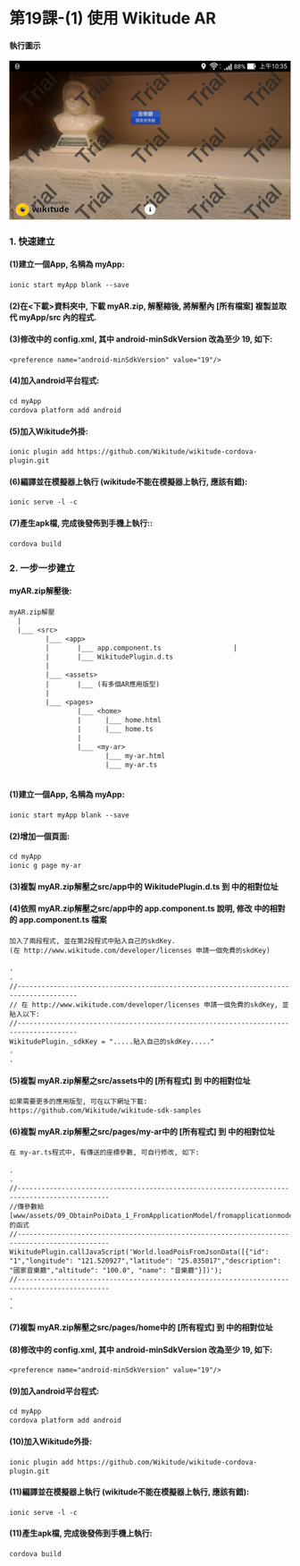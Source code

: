 # 第19課-(1) 使用 Wikitude AR


#### 執行圖示
![GitHub Logo](/images/fig19-01.jpg)


### 1. 快速建立

#### (1)建立一個App, 名稱為 myApp:
```
ionic start myApp blank --save
```

#### (2)在<下載>資料夾中, 下載 myAR.zip, 解壓縮後, 將解壓<src>內 [所有檔案] 複製並取代 myApp/src 內的程式.


#### (3)修改<myApp>中的 config.xml, 其中 android-minSdkVersion 改為至少 19, 如下:
```
<preference name="android-minSdkVersion" value="19"/>
```

#### (4)加入android平台程式:
```
cd myApp
cordova platform add android
```

#### (5)加入Wikitude外掛:
```
ionic plugin add https://github.com/Wikitude/wikitude-cordova-plugin.git
```

#### (6)編譯並在模擬器上執行 (wikitude不能在模擬器上執行, 應該有錯):
```
ionic serve -l -c
```


#### (7)產生apk檔, 完成後發佈到手機上執行::
```
cordova build
```


### 2. 一步一步建立

#### myAR.zip解壓後:
```
myAR.zip解壓
  |
  |___ <src>    
         |___ <app>   
         |       |___ app.component.ts                  | 
         |       |___ WikitudePlugin.d.ts  
         | 
         |___ <assets>  
         |       |___ (有多個AR應用版型)
         |
         |___ <pages>   
                 |___ <home> 
                 |      |___ home.html 
                 |      |___ home.ts   
                 |       
                 |___ <my-ar> 
                        |___ my-ar.html 
                        |___ my-ar.ts                                
                            
```

#### (1)建立一個App, 名稱為 myApp:
```
ionic start myApp blank --save
```

#### (2)增加一個頁面:
```
cd myApp
ionic g page my-ar
```

#### (3)複製 myAR.zip解壓之src/app中的 WikitudePlugin.d.ts 到 <myApp>中的相對位址


#### (4)依照 myAR.zip解壓之src/app中的 app.component.ts 說明, 修改 <myApp>中的相對的 app.component.ts 檔案
```
加入了兩段程式, 並在第2段程式中貼入自己的skdKey.
(在 http://www.wikitude.com/developer/licenses 申請一個免費的skdKey)

.
.
//-------------------------------------------------------------------------------------
// 在 http://www.wikitude.com/developer/licenses 申請一個免費的skdKey, 並貼入以下:
//-------------------------------------------------------------------------------------      
WikitudePlugin._sdkKey = ".....貼入自己的skdKey....."
.
.
```

#### (5)複製 myAR.zip解壓之src/assets中的 [所有程式] 到 <myApp>中的相對位址
```
如果需要更多的應用版型, 可在以下網址下載:
https://github.com/Wikitude/wikitude-sdk-samples
```

#### (6)複製 myAR.zip解壓之src/pages/my-ar中的 [所有程式] 到 <myApp>中的相對位址
```
在 my-ar.ts程式中, 有傳送的座標參數, 可自行修改, 如下:

.
.
//---------------------------------------------------------------------------------------------
//傳參數給 [www/assets/09_ObtainPoiData_1_FromApplicationModel/fromapplicationmodel.js]的函式
//---------------------------------------------------------------------------------------------
WikitudePlugin.callJavaScript('World.loadPoisFromJsonData([{"id": "1","longitude": "121.520927","latitude": "25.035017","description": "國家音樂廳","altitude": "100.0", "name": "音樂廳"}])');
//---------------------------------------------------------------------------------------------
.
.
```

#### (7)複製 myAR.zip解壓之src/pages/home中的 [所有程式] 到 <myApp>中的相對位址


#### (8)修改<myApp>中的 config.xml, 其中 android-minSdkVersion 改為至少 19, 如下:
```
<preference name="android-minSdkVersion" value="19"/>
```


#### (9)加入android平台程式:
```
cd myApp
cordova platform add android
```

#### (10)加入Wikitude外掛:
```
ionic plugin add https://github.com/Wikitude/wikitude-cordova-plugin.git
```

#### (11)編譯並在模擬器上執行 (wikitude不能在模擬器上執行, 應該有錯):
```
ionic serve -l -c
```


#### (11)產生apk檔, 完成後發佈到手機上執行:
```
cordova build
```
